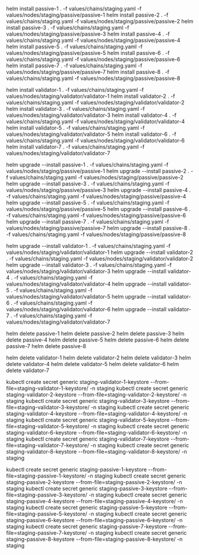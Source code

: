 helm install passive-1 . -f values/chains/staging.yaml -f values/nodes/staging/passive/passive-1
helm install passive-2 . -f values/chains/staging.yaml -f values/nodes/staging/passive/passive-2
helm install passive-3 . -f values/chains/staging.yaml -f values/nodes/staging/passive/passive-3
helm install passive-4 . -f values/chains/staging.yaml -f values/nodes/staging/passive/passive-4
helm install passive-5 . -f values/chains/staging.yaml -f values/nodes/staging/passive/passive-5
helm install passive-6 . -f values/chains/staging.yaml -f values/nodes/staging/passive/passive-6
helm install passive-7 . -f values/chains/staging.yaml -f values/nodes/staging/passive/passive-7
helm install passive-8 . -f values/chains/staging.yaml -f values/nodes/staging/passive/passive-8

helm install validator-1 . -f values/chains/staging.yaml -f values/nodes/staging/validator/validator-1
helm install validator-2 . -f values/chains/staging.yaml -f values/nodes/staging/validator/validator-2
helm install validator-3 . -f values/chains/staging.yaml -f values/nodes/staging/validator/validator-3
helm install validator-4 . -f values/chains/staging.yaml -f values/nodes/staging/validator/validator-4
helm install validator-5 . -f values/chains/staging.yaml -f values/nodes/staging/validator/validator-5
helm install validator-6 . -f values/chains/staging.yaml -f values/nodes/staging/validator/validator-6
helm install validator-7 . -f values/chains/staging.yaml -f values/nodes/staging/validator/validator-7

helm upgrade --install passive-1 . -f values/chains/staging.yaml -f values/nodes/staging/passive/passive-1
helm upgrade --install passive-2 . -f values/chains/staging.yaml -f values/nodes/staging/passive/passive-2
helm upgrade --install passive-3 . -f values/chains/staging.yaml -f values/nodes/staging/passive/passive-3
helm upgrade --install passive-4 . -f values/chains/staging.yaml -f values/nodes/staging/passive/passive-4
helm upgrade --install passive-5 . -f values/chains/staging.yaml -f values/nodes/staging/passive/passive-5
helm upgrade --install passive-6 . -f values/chains/staging.yaml -f values/nodes/staging/passive/passive-6
helm upgrade --install passive-7 . -f values/chains/staging.yaml -f values/nodes/staging/passive/passive-7
helm upgrade --install passive-8 . -f values/chains/staging.yaml -f values/nodes/staging/passive/passive-8

helm upgrade --install validator-1 . -f values/chains/staging.yaml -f values/nodes/staging/validator/validator-1
helm upgrade --install validator-2 . -f values/chains/staging.yaml -f values/nodes/staging/validator/validator-2
helm upgrade --install validator-3 . -f values/chains/staging.yaml -f values/nodes/staging/validator/validator-3
helm upgrade --install validator-4 . -f values/chains/staging.yaml -f values/nodes/staging/validator/validator-4
helm upgrade --install validator-5 . -f values/chains/staging.yaml -f values/nodes/staging/validator/validator-5
helm upgrade --install validator-6 . -f values/chains/staging.yaml -f values/nodes/staging/validator/validator-6
helm upgrade --install validator-7 . -f values/chains/staging.yaml -f values/nodes/staging/validator/validator-7

helm delete passive-1
helm delete passive-2
helm delete passive-3
helm delete passive-4
helm delete passive-5
helm delete passive-6
helm delete passive-7
helm delete passive-8

helm delete validator-1
helm delete validator-2
helm delete validator-3
helm delete validator-4
helm delete validator-5
helm delete validator-6
helm delete validator-7

kubectl create secret generic staging-validator-1-keystore --from-file=staging-validator-1-keystore/ -n staging
kubectl create secret generic staging-validator-2-keystore --from-file=staging-validator-2-keystore/ -n staging
kubectl create secret generic staging-validator-3-keystore --from-file=staging-validator-3-keystore/ -n staging
kubectl create secret generic staging-validator-4-keystore --from-file=staging-validator-4-keystore/ -n staging
kubectl create secret generic staging-validator-5-keystore --from-file=staging-validator-5-keystore/ -n staging
kubectl create secret generic staging-validator-6-keystore --from-file=staging-validator-6-keystore/ -n staging
kubectl create secret generic staging-validator-7-keystore --from-file=staging-validator-7-keystore/ -n staging
kubectl create secret generic staging-validator-8-keystore --from-file=staging-validator-8-keystore/ -n staging

kubectl create secret generic staging-passive-1-keystore --from-file=staging-passive-1-keystore/ -n staging
kubectl create secret generic staging-passive-2-keystore --from-file=staging-passive-2-keystore/ -n staging
kubectl create secret generic staging-passive-3-keystore --from-file=staging-passive-3-keystore/ -n staging
kubectl create secret generic staging-passive-4-keystore --from-file=staging-passive-4-keystore/ -n staging
kubectl create secret generic staging-passive-5-keystore --from-file=staging-passive-5-keystore/ -n staging
kubectl create secret generic staging-passive-6-keystore --from-file=staging-passive-6-keystore/ -n staging
kubectl create secret generic staging-passive-7-keystore --from-file=staging-passive-7-keystore/ -n staging
kubectl create secret generic staging-passive-8-keystore --from-file=staging-passive-8-keystore/ -n staging
